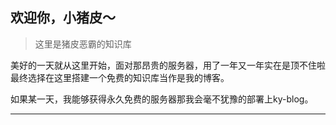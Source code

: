 ## 欢迎你，小猪皮～

> 这里是猪皮恶霸的知识库

美好的一天就从这里开始，面对那昂贵的服务器，用了一年又一年实在是顶不住啦最终选择在这里搭建一个免费的知识库当作是我的博客。

如果某一天，我能够获得永久免费的服务器那我会毫不犹豫的部署上ky-blog。

---
